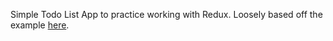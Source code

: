 Simple Todo List App to practice working with Redux. Loosely based off the example [here](https://redux.js.org/basics).
